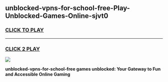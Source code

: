 
## unblocked-vpns-for-school-free-Play-Unblocked-Games-Online-sjvt0
<h3>
<a href="https://premium76.site?title=unblocked-vpns-for-school-free&ref=25A">CLICK TO PLAY</a></h3>
<hr>

<h3>
<a href="https://premium76.site?title=unblocked-vpns-for-school-free&ref=25A">CLICK 2 PLAY</a>
  
</h3>

<a href="https://premium76.site?title=unblocked-vpns-for-school-free&ref=25A"><img src="https://clearcache.store/games.png"></a>


**unblocked-vpns-for-school-free games unblocked: Your Gateway to Fun and Accessible Online Gaming**
